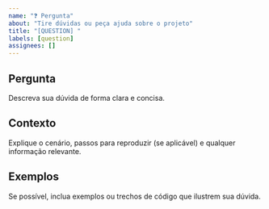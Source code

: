 ```yaml
---
name: "❓ Pergunta"
about: "Tire dúvidas ou peça ajuda sobre o projeto"
title: "[QUESTION] "
labels: [question]
assignees: []
---
```


## Pergunta

Descreva sua dúvida de forma clara e concisa.

## Contexto

Explique o cenário, passos para reproduzir (se aplicável) e qualquer informação relevante.

## Exemplos

Se possível, inclua exemplos ou trechos de código que ilustrem sua dúvida.
